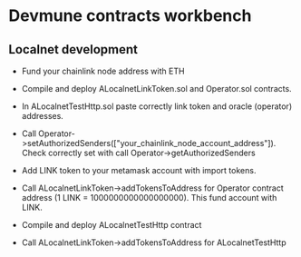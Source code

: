 # Devmune contracts workbench

## Localnet development

- Fund your chainlink node address with ETH

- Compile and deploy ALocalnetLinkToken.sol and Operator.sol contracts.

- In ALocalnetTestHttp.sol paste correctly link token and oracle (operator) addresses.

- Call Operator->setAuthorizedSenders(["your_chainlink_node_account_address"]). Check correctly set with call Operator->getAuthorizedSenders

- Add LINK token to your metamask account with import tokens.

- Call ALocalnetLinkToken->addTokensToAddress for Operator contract address (1 LINK = 1000000000000000000). This fund account with LINK.

- Compile and deploy ALocalnetTestHttp contract

- Call ALocalnetLinkToken->addTokensToAddress for ALocalnetTestHttp
